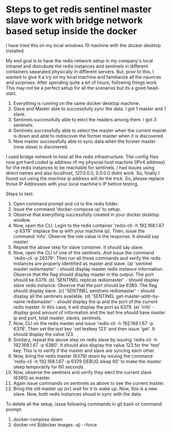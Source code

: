 # Steps to get redis sentinel master slave work with bridge network based setup inside the docker

I have tried this on my local windows 10 machine with the docker desktop installed.

My end goal is to have the redis network setup in my company's local intranet and distrubute the redis instances and sentinels in different containers separated physically in different servers. But, prior to this, I wanted to give it a try on my local machine and familiarize all the naunces and surprises. After spending quite a bit of hours, following things work. This may not be a perfect setup for all the scenarios but its a good head-start. 

1. Everything is running on the same docker desktop machine.
2. Slave and Master able to successfully sync the data. I got 1 master and 1 slave.
3. Sentinels successfully able to elect the readers among them. I got 3 sentinels.
4. Sentinels successfully able to select the master when the current master is down and able to rediscover the former master when it is discovered.
5. New master successfully able to sync data when the former master (now slave) is discovered.

I used bridge network to host all the redis infrastructure. The config files now got hard coded ip address of my physcial host machine (IPv4 address) for the redis instances to be reachable for sentinels. I had issues using direct names and also localhost, 127.0.0.0, 0.0.0.0 didnt work. So, finally I found out using the machine ip address will do the trick. So, please replace those IP Addresses with your local machine's IP before testing.

Steps to test:

1. Open command prompt and cd to the redis folder.
2. Issue the command 'docker-compose up' to setup.
3. Observe that everything successfully created in your docker desktop window.
4. Now, open the CLI. Login to the redis container 'redis-cli -h 192.168.1.67 -p 6379' (replace the ip with your machine ip). Then, issue the command 'info'. Observe the role value in the response. It should say master.
5. Repeat the above step for slave container.  It should say slave.
6. Now, open the CLI of one of the sentinels. And issue the command 'redis-cli -p 26379'. Then run all these commands and verify the redis instances are properly identified as master and slave. 
  (a) 'sentinel master redismaster' - should display master redis instance information. Observe that the flag should display master in the output. The port should be 6379.
  (b) 'SENTINEL replicas redismaster' - should display slave redis instance. Observe that the port should be 6380. The flag should display slave.
  (c) 'SENTINEL sentinels redismaster' - should display all the sentinels available.
  (d) 'SENTINEL get-master-addr-by-name redismaster' - should display the ip and the port of the current redis master. In this case, it will display the port as 6379.
  (e) 'info' - display good amount of information and the last line should have master ip and port, total master, slaves, sentinels.
7. Now, CLI on the redis master and issue 'redis-cli -h 192.168.1.67 -p 6379'. Then set the test key 'set testkey 123' and then issue 'get'. It should display the value 123.
8. Similary, repeat the above step on redis slave by issuing 'redis-cli -h 192.168.1.67 -p 6380'. It should also display the value 123 for the 'test' key. This is to verify if the master and slave are syncing each other.
9. Now, bring the redis master (6379) down by issuing the command 'redis-cli -h 192.168.1.67 -p 6379 DEBUG sleep 60' to make the master sleep temporarily for 60 seconds.
10. Now, observe the sentinels and verify they elect the current slave (6380) as master. 
11. Again issue commands on sentinels as above to see the current master.
12. Bring the old master up (or) wait for it to wake up. Now, this is a new slave. Now, both redis instances shoud in sync with the data. 

To delete all the setup, issue following commands in git bash or command prompt.
1. docker-compose down
2. docker rmi $(docker images -q) --force

